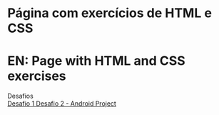# Página com exercícios de HTML e CSS 
# EN: Page with HTML and CSS exercises
Desafios <br>
<a href="https://joaocarvalho1912.github.io/HTML-CSS-Curso-em-video/HTML_CSS/Desafios/desafios-1/index.html"> Desafio 1 </a>
<a href="https://joaocarvalho1912.github.io/HTML-CSS-Curso-em-video/HTML_CSS/Desafios/desafios-2/index.html"> Desafio 2 - Android Project</a>